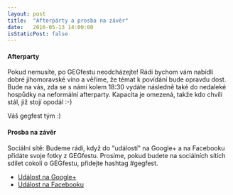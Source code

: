 ```yaml
---
layout: post
title:  "Afterpárty a prosba na závěr"
date:   2016-05-13 14:00:00
isStaticPost: false
---
```

#### Afterparty
Pokud nemusíte, po GEGfestu neodcházejte! Rádi bychom vám nabídli dobré jihomoravské víno a věříme, že témat k povídání bude opravdu dost. Bude na vás, zda se s námi kolem 18:30 vydáte následně také do nedaleké hospůdky na neformální afterparty. Kapacita je omezená, takže kdo chvíli stál, již stojí opodál :-)

Váš gegfest tým :)

#### Prosba na závěr
Sociální sítě:
Budeme rádi, když do "událostí" na Google+ a na Facebooku přidáte svoje fotky z GEGfestu. Prosíme, pokud budete na sociálních sítích sdílet cokoli o GEGfestu, přidejte hashtag #gegfest.

* [Událost na Google+](https://goo.gl/7TMt15)
* [Událost na Facebooku](https://goo.gl/tvbfwj) 

